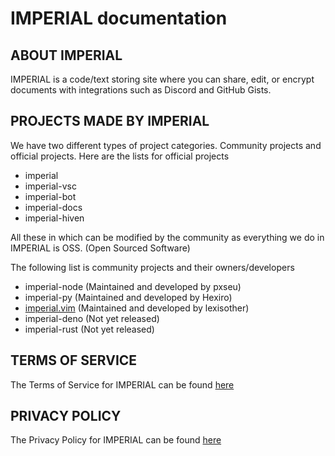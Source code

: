 # IMPERIAL documentation

## ABOUT IMPERIAL

IMPERIAL is a code/text storing site where you can share, edit, or encrypt documents with integrations such as Discord and GitHub Gists.

## PROJECTS MADE BY IMPERIAL

We have two different types of project categories. Community projects and official projects. Here are the lists for official projects

- imperial
- imperial-vsc
- imperial-bot
- imperial-docs
- imperial-hiven

All these in which can be modified by the community as everything we do in IMPERIAL is OSS. (Open Sourced Software)

The following list is community projects and their owners/developers

- imperial-node (Maintained and developed by pxseu)
- imperial-py (Maintained and developed by Hexiro)
- [imperial.vim](https://github.com/lexisother/imperial.vim) (Maintained and developed by lexisother)
- imperial-deno (Not yet released)
- imperial-rust (Not yet released)

## TERMS OF SERVICE

The Terms of Service for IMPERIAL can be found [here](https://imperialb.in/terms)

## PRIVACY POLICY

The Privacy Policy for IMPERIAL can be found [here](https://imperialb.in/privacy)